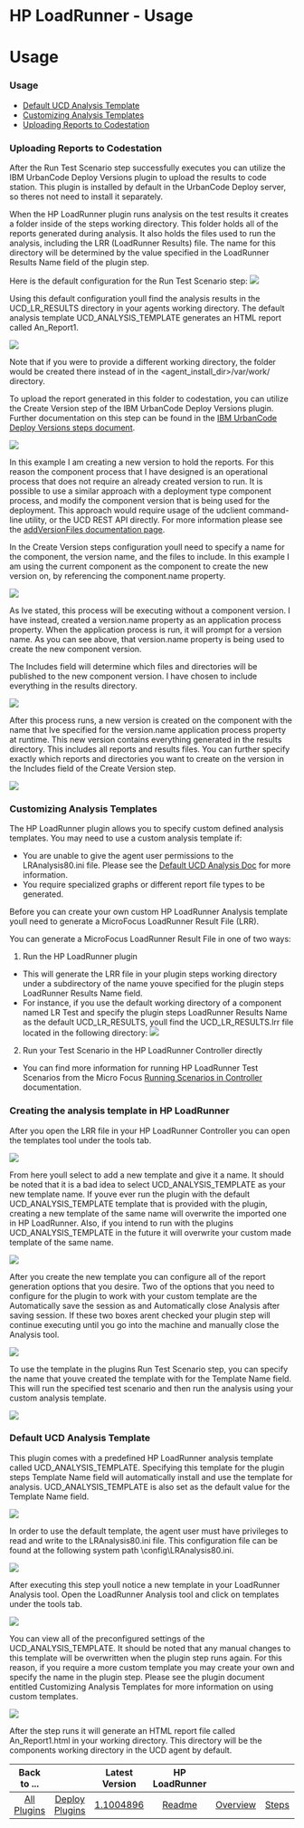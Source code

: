 
HP LoadRunner - Usage
=====================

# Usage


### Usage




* [Default UCD Analysis Template](#default-ucd-analysis-template)
* [Customizing Analysis Templates](#customizing-analysis-templates)
* [Uploading Reports to Codestation](#uploading-reports-to-codestation)

### Uploading Reports to Codestation




After the Run Test Scenario step successfully executes you can utilize the IBM UrbanCode Deploy Versions plugin to upload the results to code station. This plugin is installed by default in the UrbanCode Deploy server, so theres not need to install it separately.

When the HP LoadRunner plugin runs analysis on the test results it creates a folder inside of the steps working directory. This folder holds all of the reports generated during analysis. It also holds the files used to run the analysis, including the LRR (LoadRunner Results) file. The name for this directory will be determined by the value specified in the LoadRunner Results Name field of the plugin step.

Here is the default configuration for the Run Test Scenario step: [![](screen-shot-2018-11-15-at-2.25.23-pm.png)](screen-shot-2018-11-15-at-2.25.23-pm.png)

Using this default configuration youll find the analysis results in the UCD\_LR\_RESULTS directory in your agents working directory. The default analysis template UCD\_ANALYSIS\_TEMPLATE generates an HTML report called An\_Report1.

[![](screen-shot-2018-11-15-at-2.30.26-pm.png)](screen-shot-2018-11-15-at-2.30.26-pm.png)

Note that if you were to provide a different working directory, the folder would be created there instead of in the <agent\_install\_dir>/var/work/ directory.

To upload the report generated in this folder to codestation, you can utilize the Create Version step of the IBM UrbanCode Deploy Versions plugin. Further documentation on this step can be found in the [IBM UrbanCode Deploy Versions steps document](https://www.urbancode.com/plugindoc/ibmucd/ibm-urbancode-deploy-versions/60-455054/steps/#create_version).

[![](screen-shot-2018-11-15-at-2.55.41-pm.png)](screen-shot-2018-11-15-at-2.55.41-pm.png)

In this example I am creating a new version to hold the reports. For this reason the component process that I have designed is an operational process that does not require an already created version to run. It is possible to use a similar approach with a deployment type component process, and modify the component version that is being used for the deployment. This approach would require usage of the udclient command-line utility, or the UCD REST API directly. For more information please see the [addVersionFiles documentation page](https://www.ibm.com/support/knowledgecenter/SS4GSP_7.0.1/com.ibm.udeploy.api.doc/topics/udclient_addversionfiles.html).

In the Create Version steps configuration youll need to specify a name for the component, the version name, and the files to include. In this example I am using the current component as the component to create the new version on, by referencing the component.name property.

[![](screen-shot-2018-11-15-at-2.22.00-pm.png)](screen-shot-2018-11-15-at-2.22.00-pm.png)

As Ive stated, this process will be executing without a component version. I have instead, created a version.name property as an application process property. When the application process is run, it will prompt for a version name. As you can see above, that version.name property is being used to create the new component version.

The Includes field will determine which files and directories will be published to the new component version. I have chosen to include everything in the results directory.

[![](screen-shot-2018-11-15-at-3.13.22-pm.png)](screen-shot-2018-11-15-at-3.13.22-pm.png)

After this process runs, a new version is created on the component with the name that Ive specified for the version.name application process property at runtime. This new version contains everything generated in the results directory. This includes all reports and results files. You can further specify exactly which reports and directories you want to create on the version in the Includes field of the Create Version step.

[![](screen-shot-2018-11-15-at-3.18.19-pm.png)](screen-shot-2018-11-15-at-3.18.19-pm.png)


### Customizing Analysis Templates




The HP LoadRunner plugin allows you to specify custom defined analysis templates. You may need to use a custom analysis template if:

* You are unable to give the agent user permissions to the LRAnalysis80.ini file. Please see the [Default UCD Analysis Doc](#default-ucd-analysis-template) for more information.
* You require specialized graphs or different report file types to be generated.

Before you can create your own custom HP LoadRunner Analysis template youll need to generate a MicroFocus LoadRunner Result File (LRR).

You can generate a MicroFocus LoadRunner Result File in one of two ways:

1. Run the HP LoadRunner plugin
* This will generate the LRR file in your plugin steps working directory under a subdirectory of the name youve specified for the plugin steps LoadRunner Results Name field.
* For instance, if you use the default working directory of a component named LR Test and specify the plugin steps LoadRunner Results Name as the default UCD\_LR\_RESULTS, youll find the UCD\_LR\_RESULTS.lrr file located in the following directory: [![](screen-shot-2018-11-14-at-4.12.30-pm-2.png)](screen-shot-2018-11-14-at-4.12.30-pm-2.png)
2. Run your Test Scenario in the HP LoadRunner Controller directly
* You can find more information for running HP LoadRunner Test Scenarios from the Micro Focus [Running Scenarios in Controller](https://admhelp.microfocus.com/lr/en/12.60/help/WebHelp/Content/Controller/toc_running_scenarios.htm) documentation.

### Creating the analysis template in HP LoadRunner

After you open the LRR file in your HP LoadRunner Controller you can open the templates tool under the tools tab.

[![](screen-shot-2018-11-14-at-2.46.00-pm-1.png)](screen-shot-2018-11-14-at-2.46.00-pm-1.png)

From here youll select to add a new template and give it a name. It should be noted that it is a bad idea to select UCD\_ANALYSIS\_TEMPLATE as your new template name. If youve ever run the plugin with the default UCD\_ANALYSIS\_TEMPLATE template that is provided with the plugin, creating a new template of the same name will overwrite the imported one in HP LoadRunner. Also, if you intend to run with the plugins UCD\_ANALYSIS\_TEMPLATE in the future it will overwrite your custom made template of the same name.

[![](screen-shot-2018-11-14-at-5.12.11-pm.png)](screen-shot-2018-11-14-at-5.12.11-pm.png)

After you create the new template you can configure all of the report generation options that you desire. Two of the options that you need to configure for the plugin to work with your custom template are the Automatically save the session as and Automatically close Analysis after saving session. If these two boxes arent checked your plugin step will continue executing until you go into the machine and manually close the Analysis tool.

[![](screen-shot-2018-11-14-at-5.56.00-pm.png)](screen-shot-2018-11-14-at-5.56.00-pm.png)

To use the template in the plugins Run Test Scenario step, you can specify the name that youve created the template with for the Template Name field. This will run the specified test scenario and then run the analysis using your custom analysis template.

[![](screen-shot-2018-11-15-at-1.49.01-pm.png)](screen-shot-2018-11-15-at-1.49.01-pm.png)


### Default UCD Analysis Template




This plugin comes with a predefined HP LoadRunner analysis template called UCD\_ANALYSIS\_TEMPLATE. Specifying this template for the plugin steps Template Name field will automatically install and use the template for analysis. UCD\_ANALYSIS\_TEMPLATE is also set as the default value for the Template Name field.

[![](screen-shot-2018-11-15-at-1.43.59-pm.png)](screen-shot-2018-11-15-at-1.43.59-pm.png)

In order to use the default template, the agent user must have privileges to read and write to the LRAnalysis80.ini file. This configuration file can be found at the following system path <LoadRunnerInstallDir>\config\LRAnalysis80.ini.

[![](screen-shot-2018-11-14-at-2.53.18-pm.png)](screen-shot-2018-11-14-at-2.53.18-pm.png)

After executing this step youll notice a new template in your LoadRunner Analysis tool. Open the LoadRunner Analysis tool and click on templates under the tools tab.

[![](screen-shot-2018-11-14-at-2.46.00-pm.png)](screen-shot-2018-11-14-at-2.46.00-pm.png)

You can view all of the preconfigured settings of the UCD\_ANALYSIS\_TEMPLATE. It should be noted that any manual changes to this template will be overwritten when the plugin step runs again. For this reason, if you require a more custom template you may create your own and specify the name in the plugin step. Please see the plugin document entitled Customizing Analysis Templates for more information on using custom templates.

[![](screen-shot-2018-11-14-at-2.46.11-pm.png)](screen-shot-2018-11-14-at-2.46.11-pm.png)

After the step runs it will generate an HTML report file called An\_Report1.html in your working directory. This directory will be the components working directory in the UCD agent by default.


|Back to ...||Latest Version|HP LoadRunner ||||
| :---: | :---: | :---: | :---: | :---: | :---: | :---: |
|[All Plugins](../../index.md)|[Deploy Plugins](../README.md)|[1.1004896](https://raw.githubusercontent.com/UrbanCode/IBM-UCD-PLUGINS/main/files/hp-loadrunner/plugins-hp-loadrunner-1.1004896.zip)|[Readme](README.md)|[Overview](overview.md)|[Steps](steps.md)|[Downloads](downloads.md)|
